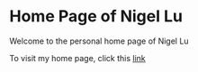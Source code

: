 # Home Page of Nigel Lu
Welcome to the personal home page of Nigel Lu

To visit my home page, click this [link](https://nigellu.github.io/)
